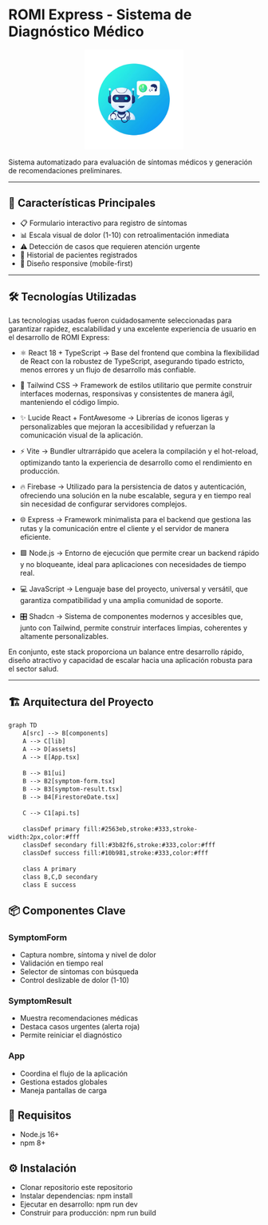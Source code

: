 # ROMI Express - Sistema de Diagnóstico Médico

<div style="text-align: center;">
  <img src="./src/assets/logo1.png" alt="ROMI Express Logo" width="200" style="max-width: 100%;">
</div>

Sistema automatizado para evaluación de síntomas médicos y generación de recomendaciones preliminares.

---

## 🚀 Características Principales

- 📋 Formulario interactivo para registro de síntomas  
- 📊 Escala visual de dolor (1-10) con retroalimentación inmediata  
- ⚠️ Detección de casos que requieren atención urgente  
- 📑 Historial de pacientes registrados  
- 📱 Diseño responsive (mobile-first)  

---

## 🛠️ Tecnologías Utilizadas

Las tecnologias usadas fueron cuidadosamente seleccionadas para garantizar rapidez, escalabilidad y una excelente experiencia de usuario en el desarrollo de ROMI Express:

- ⚛️ React 18 + TypeScript → Base del frontend que combina la flexibilidad de React con la robustez de TypeScript, asegurando tipado estricto, menos errores y un flujo de desarrollo más confiable.

- 🎨 Tailwind CSS → Framework de estilos utilitario que permite construir interfaces modernas, responsivas y consistentes de manera ágil, manteniendo el código limpio.

- ✨ Lucide React + FontAwesome → Librerías de iconos ligeras y personalizables que mejoran la accesibilidad y refuerzan la comunicación visual de la aplicación.

- ⚡ Vite → Bundler ultrarrápido que acelera la compilación y el hot-reload, optimizando tanto la experiencia de desarrollo como el rendimiento en producción.

- 🔥 Firebase → Utilizado para la persistencia de datos y autenticación, ofreciendo una solución en la nube escalable, segura y en tiempo real sin necesidad de configurar servidores complejos.

- 🌐 Express → Framework minimalista para el backend que gestiona las rutas y la comunicación entre el cliente y el servidor de manera eficiente.

- 🟩 Node.js → Entorno de ejecución que permite crear un backend rápido y no bloqueante, ideal para aplicaciones con necesidades de tiempo real.

- 💻 JavaScript → Lenguaje base del proyecto, universal y versátil, que garantiza compatibilidad y una amplia comunidad de soporte.

- 🎛️ Shadcn → Sistema de componentes modernos y accesibles que, junto con Tailwind, permite construir interfaces limpias, coherentes y altamente personalizables.

En conjunto, este stack proporciona un balance entre desarrollo rápido, diseño atractivo y capacidad de escalar hacia una aplicación robusta para el sector salud.

---

## 🏗️ Arquitectura del Proyecto

```mermaid
graph TD
    A[src] --> B[components]
    A --> C[lib]
    A --> D[assets]
    A --> E[App.tsx]
    
    B --> B1[ui]
    B --> B2[symptom-form.tsx]
    B --> B3[symptom-result.tsx]
    B --> B4[FirestoreDate.tsx]
    
    C --> C1[api.ts]
    
    classDef primary fill:#2563eb,stroke:#333,stroke-width:2px,color:#fff
    classDef secondary fill:#3b82f6,stroke:#333,color:#fff
    classDef success fill:#10b981,stroke:#333,color:#fff
    
    class A primary
    class B,C,D secondary
    class E success
```

## 📦 Componentes Clave 
### SymptomForm 
- Captura nombre, síntoma y nivel de dolor
- Validación en tiempo real
- Selector de síntomas con búsqueda
- Control deslizable de dolor (1-10)

### SymptomResult 
- Muestra recomendaciones médicas
- Destaca casos urgentes (alerta roja)
- Permite reiniciar el diagnóstico

### App 
- Coordina el flujo de la aplicación
- Gestiona estados globales
- Maneja pantallas de carga

## 📌 Requisitos 
- Node.js 16+
- npm 8+

## ⚙️ Instalación 
- Clonar repositorio este repositorio
- Instalar dependencias: npm install
- Ejecutar en desarrollo: npm run dev
- Construir para producción: npm run build

